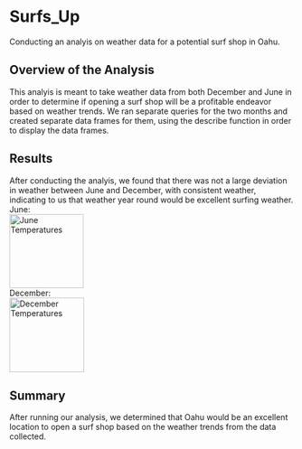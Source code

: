 # Surfs_Up
Conducting an analyis on weather data for a potential surf shop in Oahu.
## Overview of the Analysis
This analyis is meant to take weather data from both December and June in order to determine if opening a surf shop will be a profitable endeavor based on weather trends. We ran separate queries for the two months and created separate data frames for them, using the describe function in order to display the data frames.
## Results
After conducting the analyis, we found that there was not a large deviation in weather between June and December, with consistent weather, indicating to us that weather year round would be excellent surfing weather. <br/>
June:<br/>
<img width="131" alt="June Temperatures" src="https://user-images.githubusercontent.com/96206626/157143263-00ced07a-ab79-41fb-ab9c-656d2d0ef4a4.png"><br/>
December:<br/>
<img width="132" alt="December Temperatures" src="https://user-images.githubusercontent.com/96206626/157143289-64abfd75-bb58-4996-a676-bbcab5556742.png">
## Summary 
After running our analysis, we determined that Oahu would be an excellent location to open a surf shop based on the weather trends from the data collected.
